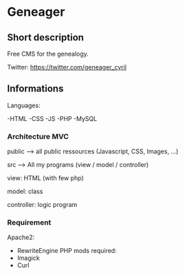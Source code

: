# Geneager
## Short description
Free CMS for the genealogy.

Twitter: https://twitter.com/geneager_cyril

## Informations
Languages:

-HTML
-CSS
-JS
-PHP
-MySQL

### Architecture MVC
public --> all public ressources (Javascript, CSS, Images, ...)

src --> All my programs (view / model / controller)

view: HTML (with few php)

model: class

controller: logic program

### Requirement
Apache2:
- RewriteEngine
PHP mods required: 
- Imagick
- Curl
